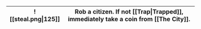 
|![[steal.png\|125]]|Rob a citizen. If not [[Trap\|Trapped]], immediately take a coin from [[The City]].|
|-|-|

